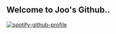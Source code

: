 ## Welcome to Joo's Github..

[![spotify-github-profile](https://spotify-github-profile.kittinanx.com/api/view?uid=31ewn35gyq6ltej7blu5fk7xyjhy&cover_image=true&theme=natemoo-re&show_offline=true&background_color=000000&interchange=false&bar_color=53b14f&bar_color_cover=true)](https://spotify-github-profile.kittinanx.com/api/view?uid=31ewn35gyq6ltej7blu5fk7xyjhy&redirect=true)

<!--
**dud1111122/dud1111122** is a ✨ _special_ ✨ repository because its `README.md` (this file) appears on your GitHub profile.

Here are some ideas to get you started:

- 🔭 I’m currently working on ...
- 🌱 I’m currently learning ...
- 👯 I’m looking to collaborate on ...
- 🤔 I’m looking for help with ...
- 💬 Ask me about ...
- 📫 How to reach me: ...
- 😄 Pronouns: ...
- ⚡ Fun fact: ...
-->

